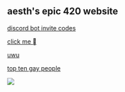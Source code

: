 <title> aesths website </title>

## aesth's epic 420 website

[discord bot invite codes](https://lelcool.github.io/index.html)

[click me ](https://lelcool.github.io/click)

[uwu](https://lelcool.github.io/uwu)

[top ten gay people](/toptengaypeople)

<img src="https://cdn.discordapp.com/attachments/715866467920510987/778629324156174366/image0.png" />
